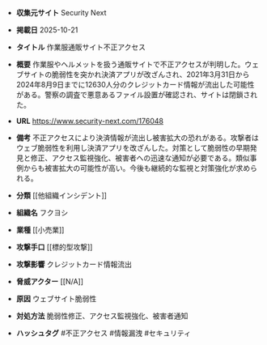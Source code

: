 - **収集元サイト**
Security Next

- **掲載日**
2025-10-21

- **タイトル**
作業服通販サイト不正アクセス

- **概要**
作業服やヘルメットを扱う通販サイトで不正アクセスが判明した。ウェブサイトの脆弱性を突かれ決済アプリが改ざんされ、2021年3月31日から2024年8月9日までに12630人分のクレジットカード情報が流出した可能性がある。警察の調査で悪意あるファイル設置が確認され、サイトは閉鎖された。

- **URL**
https://www.security-next.com/176048

- **備考**
不正アクセスにより決済情報が流出し被害拡大の恐れがある。攻撃者はウェブ脆弱性を利用し決済アプリを改ざんした。対策として脆弱性の早期発見と修正、アクセス監視強化、被害者への迅速な通知が必要である。類似事例からも被害拡大の可能性が高い。今後も継続的な監視と対策強化が求められる。

- **分類**
[[他組織インシデント]]

- **組織名**
フクヨシ

- **業種**
[[小売業]]

- **攻撃手口**
[[標的型攻撃]]

- **攻撃影響**
クレジットカード情報流出

- **脅威アクター**
[[N/A]]

- **原因**
ウェブサイト脆弱性

- **対処方法**
脆弱性修正、アクセス監視強化、被害者通知

- **ハッシュタグ**
#不正アクセス #情報漏洩 #セキュリティ
